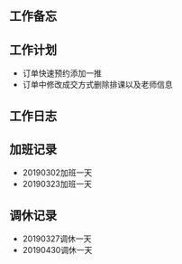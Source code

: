 ## 工作备忘

## 工作计划
- 订单快速预约添加一推
- 订单中修改成交方式删除排课以及老师信息

## 工作日志

## 加班记录
- 20190302加班一天
- 20190323加班一天
## 调休记录
- 20190327调休一天
- 20190430调休一天





